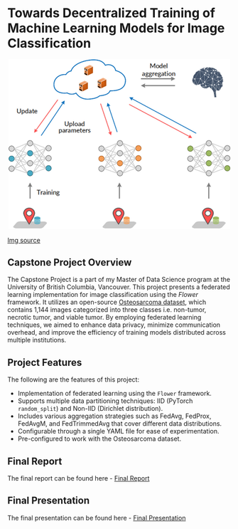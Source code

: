 # Towards Decentralized Training of Machine Learning Models for Image Classification
<div style="text-align: center;">
    <img src="figs/federated_learning_illustration.png" alt="Federated Learning Diagram" width="500"/>
</div>

[Img source](https://www.researchgate.net/publication/368985559_Secure_sharing_of_industrial_IoT_data_based_on_distributed_trust_management_and_trusted_execution_environments_a_federated_learning_approach)

## Capstone Project Overview
The Capstone Project is a part of my Master of Data Science program at the University of British Columbia, Vancouver. This project presents a federated learning implementation for image classification using the _Flower_ framework. It utilizes an open-source [Osteosarcoma dataset](https://wiki.cancerimagingarchive.net/pages/viewpage.action?pageId=52756935), which contains 1,144 images categorized into three classes i.e. non-tumor, necrotic tumor, and viable tumor. By employing federated learning techniques, we aimed to enhance data privacy, minimize communication overhead, and improve the efficiency of training models distributed across multiple institutions.

## Project Features
The following are the features of this project:

- Implementation of federated learning using the `Flower` framework.
- Supports multiple data partitioning techniques: IID (PyTorch `random_split`) and Non-IID (Dirichlet distribution).
- Includes various aggregation strategies such as FedAvg, FedProx, FedAvgM, and FedTrimmedAvg that cover different data distributions.
- Configurable through a single YAML file for ease of experimentation.
- Pre-configured to work with the Osteosarcoma dataset.

## Final Report
The final report can be found here - [Final Report](https://github.com/karan-khubdikar/Capstone_Project/blob/main/Final%20Report%20-%20Federated%20Learning%20Framework.pdf)

## Final Presentation
The final presentation can be found here - [Final Presentation](https://github.com/karan-khubdikar/Capstone_Project/blob/main/Final%20Presentation%20-%20Federated%20Learning%20Framework.pdf)
